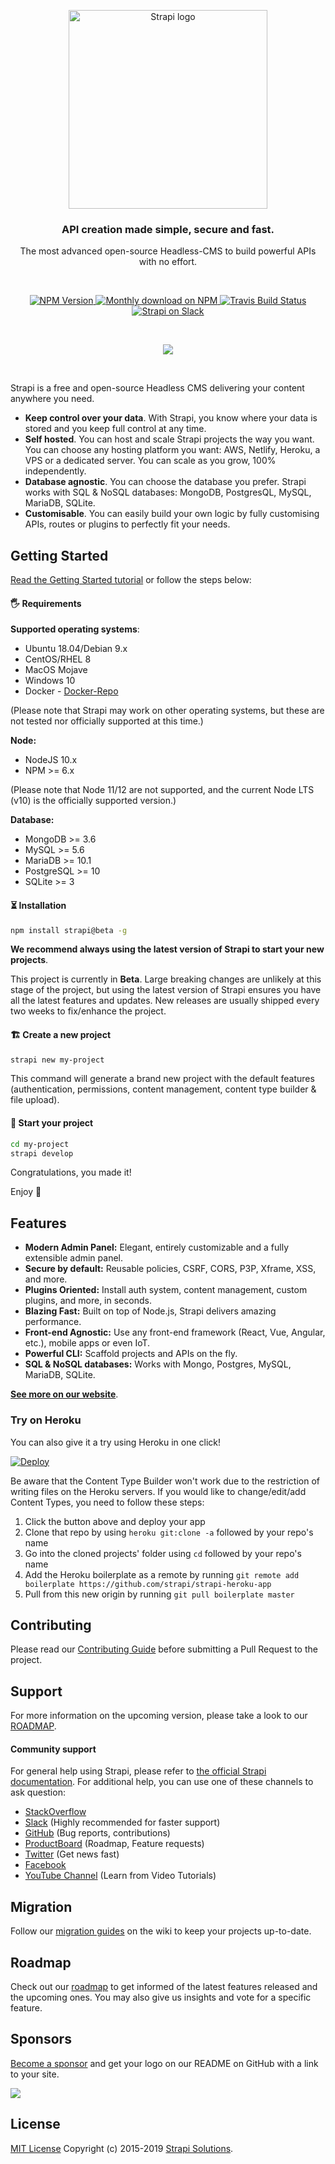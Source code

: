 <p align="center">
  <a href="https://strapi.io">
    <img src="https://blog.strapi.io/content/images/2017/10/logo.png" width="318px" alt="Strapi logo" />
  </a>
</p>
<h3 align="center">API creation made simple, secure and fast.</h3>
<p align="center">The most advanced open-source Headless-CMS to build powerful APIs with no effort.</p>
<br />
<p align="center">
  <a href="https://www.npmjs.org/package/strapi">
    <img src="https://img.shields.io/npm/v/strapi/alpha.svg" alt="NPM Version" />
  </a>
  <a href="https://www.npmjs.org/package/strapi">
    <img src="https://img.shields.io/npm/dm/strapi.svg" alt="Monthly download on NPM" />
  </a>
  <a href="https://travis-ci.org/strapi/strapi">
    <img src="https://travis-ci.org/strapi/strapi.svg?branch=master" alt="Travis Build Status" />
  </a>
  <a href="http://slack.strapi.io">
    <img src="https://strapi-slack.herokuapp.com/badge.svg" alt="Strapi on Slack" />
  </a>
</p>

<br>

<p align="center">
  <a href="https://strapi.io">
    <img src="https://blog.strapi.io/content/images/2018/08/github_preview-2.png" />
  </a>
</p>

<br>

Strapi is a free and open-source Headless CMS delivering your content anywhere you need.

- **Keep control over your data**. With Strapi, you know where your data is stored and you keep full control at any time.
- **Self hosted**. You can host and scale Strapi projects the way you want. You can choose any hosting platform you want: AWS, Netlify, Heroku, a VPS or a dedicated server. You can scale as you grow, 100% independently.
- **Database agnostic**. You can choose the database you prefer. Strapi works with SQL & NoSQL databases: MongoDB, PostgresQL, MySQL, MariaDB, SQLite.
- **Customisable**. You can easily build your own logic by fully customising APIs, routes or plugins to perfectly fit your needs.

## Getting Started

<a href="https://strapi.io/documentation/3.x.x/getting-started/quick-start.html" target="_blank">Read the Getting Started tutorial</a> or follow the steps below:

#### 🖐 Requirements

**Supported operating systems**:

- Ubuntu 18.04/Debian 9.x
- CentOS/RHEL 8
- MacOS Mojave
- Windows 10
- Docker - [Docker-Repo](https://github.com/strapi/strapi-docker)

(Please note that Strapi may work on other operating systems, but these are not tested nor officially supported at this time.)

**Node:**

- NodeJS 10.x
- NPM >= 6.x

(Please note that Node 11/12 are not supported, and the current Node LTS (v10) is the officially supported version.)

**Database:**

- MongoDB >= 3.6
- MySQL >= 5.6
- MariaDB >= 10.1
- PostgreSQL >= 10
- SQLite >= 3

#### ⏳ Installation

```bash
npm install strapi@beta -g
```

**We recommend always using the latest version of Strapi to start your new projects**.

This project is currently in **Beta**. Large breaking changes are unlikely at this stage of the project, but using the latest version of Strapi ensures you have all the latest features and updates. New releases are usually shipped every two weeks to fix/enhance the project.

#### 🏗 Create a new project

```bash
strapi new my-project
```

This command will generate a brand new project with the default features (authentication, permissions, content management, content type builder & file upload).

#### 🚀 Start your project

```bash
cd my-project
strapi develop
```

Congratulations, you made it!

Enjoy 🎉

## Features

- **Modern Admin Panel:** Elegant, entirely customizable and a fully extensible admin panel.
- **Secure by default:** Reusable policies, CSRF, CORS, P3P, Xframe, XSS, and more.
- **Plugins Oriented:** Install auth system, content management, custom plugins, and more, in seconds.
- **Blazing Fast:** Built on top of Node.js, Strapi delivers amazing performance.
- **Front-end Agnostic:** Use any front-end framework (React, Vue, Angular, etc.), mobile apps or even IoT.
- **Powerful CLI:** Scaffold projects and APIs on the fly.
- **SQL & NoSQL databases:** Works with Mongo, Postgres, MySQL, MariaDB, SQLite.

**[See more on our website](https://strapi.io/overview)**.

### Try on Heroku

You can also give it a try using Heroku in one click!

<a href="https://heroku.com/deploy?template=https://github.com/strapi/strapi-heroku-app">
  <img src="https://www.herokucdn.com/deploy/button.svg" alt="Deploy">
</a>

Be aware that the Content Type Builder won't work due to the restriction of writing files on the Heroku servers. If you would like to change/edit/add Content Types, you need to follow these steps:

1. Click the button above and deploy your app
2. Clone that repo by using `heroku git:clone -a` followed by your repo's name
3. Go into the cloned projects' folder using `cd` followed by your repo's name
4. Add the Heroku boilerplate as a remote by running `git remote add boilerplate https://github.com/strapi/strapi-heroku-app`
5. Pull from this new origin by running `git pull boilerplate master`

## Contributing

Please read our [Contributing Guide](./CONTRIBUTING.md) before submitting a Pull Request to the project.

## Support

For more information on the upcoming version, please take a look to our [ROADMAP](https://github.com/strapi/strapi/projects).

#### Community support

For general help using Strapi, please refer to [the official Strapi documentation](https://strapi.io/documentation/). For additional help, you can use one of these channels to ask question:

- [StackOverflow](http://stackoverflow.com/questions/tagged/strapi)
- [Slack](http://slack.strapi.io) (Highly recommended for faster support)
- [GitHub](https://github.com/strapi/strapi) (Bug reports, contributions)
- [ProductBoard](https://portal.productboard.com/strapi/tabs/2-under-consideration) (Roadmap, Feature requests)
- [Twitter](https://twitter.com/strapijs) (Get news fast)
- [Facebook](https://www.facebook.com/Strapi-616063331867161)
- [YouTube Channel](https://www.youtube.com/strapi) (Learn from Video Tutorials)

## Migration

Follow our [migration guides](https://github.com/strapi/strapi/wiki) on the wiki to keep your projects up-to-date.

## Roadmap

Check out our [roadmap](https://portal.productboard.com/strapi) to get informed of the latest features released and the upcoming ones. You may also give us insights and vote for a specific feature.

## Sponsors

[Become a sponsor](https://opencollective.com/strapi#sponsor) and get your logo on our README on GitHub with a link to your site.

<a href="https://opencollective.com/strapi#contributors"><img src="https://opencollective.com/strapi/tiers/sponsor.svg"/></a>

## License

[MIT License](LICENSE.md) Copyright (c) 2015-2019 [Strapi Solutions](https://strapi.io/).
